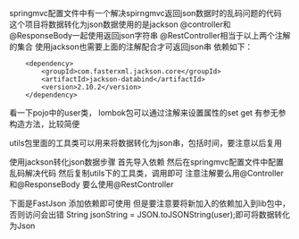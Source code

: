 springmvc配置文件中有一个解决spirngmvc返回json数据时的乱码问题的代码
这个项目将数据转化为json数据使用的是jackson
@controller和@ResponseBody一起使用返回json字符串
@RestController相当于以上两个注解的集合
使用jackson也需要上面的注解配合才可返回json串
依赖如下：
  <!--        json解析工具-->
        <dependency>
            <groupId>com.fasterxml.jackson.core</groupId>
            <artifactId>jackson-databind</artifactId>
            <version>2.10.2</version>
        </dependency>

看一下pojo中的user类，
lombok包可以通过注解来设置属性的set get 有参无参构造方法，比较简便


utils包里面的工具类可以用来将数据转化为json串，包括时间，要注意以后复用


使用jackson转化json数据步骤
首先导入依赖
然后在springmvc配置文件中配置乱码解决代码
然后复制utils下的工具类，调用即可
注意注解要么用@Controller和@ResponseBody
要么使用@RestController


下面是FastJson
添加依赖即可使用
但是要注意要将新加入的依赖加入到lib包中，否则访问会出错
String jsonString = JSON.toJSONString(user);即可将数据转化为Json

